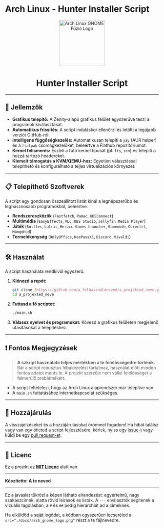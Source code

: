 # Arch Linux - Hunter Installer Script

<p align="center">
  <img src="./docs/arch_gnome_logo.png" alt="Arch Linux GNOME Fúzió Logó" width="150"/>
</p>

<h1 align="center">Hunter Installer Script</h1>

---

## 🚀 Jellemzők

* **Grafikus telepítő:** A Zenity-alapú grafikus felület egyszerűvé teszi a programok kiválasztását.
* **Automatikus frissítés:** A script induláskor ellenőrzi és letölti a legújabb verziót GitHub-ról.
* **Intelligens függőségkezelés:** Automatikusan telepíti a `yay` (AUR helper) és a `flatpak` csomagkezelőket, beleértve a Flathub repozitóriumot.
* **Kernel felismerés:** Észleli a futó kernel típusát (pl. `lts`, `zen`) és telepíti a hozzá tartozó headereket.
* **Kiemelt támogatás a KVM/QEMU-hoz:** Egyetlen választással telepíthető és konfigurálható a teljes virtualizációs környezet.

---

## 📋 Telepíthető Szoftverek

A script egy gondosan összeállított listát kínál a legnépszerűbb és leghasznosabb programokból, beleértve:

* **Rendszereszközök** (`Fastfetch`, `Pamac`, `KDEConnect`)
* **Multimédia** (`EasyEffects`, `VLC`, `OBS Studio`, `Jellyfin Media Player`)
* **Játék** (`Bottles`, `Lutris`, `Heroic Games Launcher`, `Gamemode`, `Corectrl`, `MangoHud`)
* **Termelékenység** (`OnlyOffice`, `KeePassXC`, `Discord`, `Vivaldi`)

---

## 🛠️ Használat

A script használata rendkívül egyszerű.

1.  **Klónozd a repót:**
    ```bash
    git clone [https://github.com/a_felhasználóneved/a_projekted_neve.git](https://github.com/a_felhasználóneved/a_projekted_neve.git)
    cd a_projekted_neve
    ```
2.  **Futtasd a fő scriptet:**
    ```bash
    ./main.sh
    ```
3.  **Válassz nyelvet és programokat:** Kövesd a grafikus felületen megjelenő utasításokat a telepítéshez.

---

## ❗ Fontos Megjegyzések

> **A szkript használata teljes mértékben a te felelősségedre történik.** Bár a script robusztus hibakezelést tartalmaz, használat előtt minden fontos adatot ments le. A projekt szerzője nem vállal felelősséget a felmerülő problémákért.

* A script feltételezi, hogy az Arch Linux alaprendszer már telepítve van.
* A `main.sh` futtatásához internetkapcsolat szükséges.

---

## 🤝 Hozzájárulás

A visszajelzéseket és a hozzájárulásokat örömmel fogadom! Ha hibát találsz vagy van egy ötleted a script fejlesztésére, kérlek, nyiss egy [issue-t](https://github.com/a_felhasználóneved/a_projekted_neve/issues) vagy küldj be egy [pull request-et](https://github.com/a_felhasználóneved/a_projekted_neve/pulls).

---

## 📝 Licenc

Ez a projekt az **[MIT Licenc](https://opensource.org/licenses/MIT)** alatt van.

---

**Készítette: A te neved**

---

Ez a javaslat tükrözi a képen látható elrendezést: egyértelmű, nagy szakaszcímek, alatta rövid leírások és listák. A `---` elválasztók segítenek a vizuális tagolásban, a `#` és `##` pedig hierarchiát ad a címeknek.

Ha elküldöd a saját logódat, a kódban egyszerűen lecseréled a `src="./docs/arch_gnome_logo.png"` részt a te fájlnevedre.
